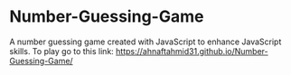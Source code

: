 # Number-Guessing-Game
A number guessing game created with JavaScript to enhance JavaScript skills. 
To play go to this link: https://ahnaftahmid31.github.io/Number-Guessing-Game/
